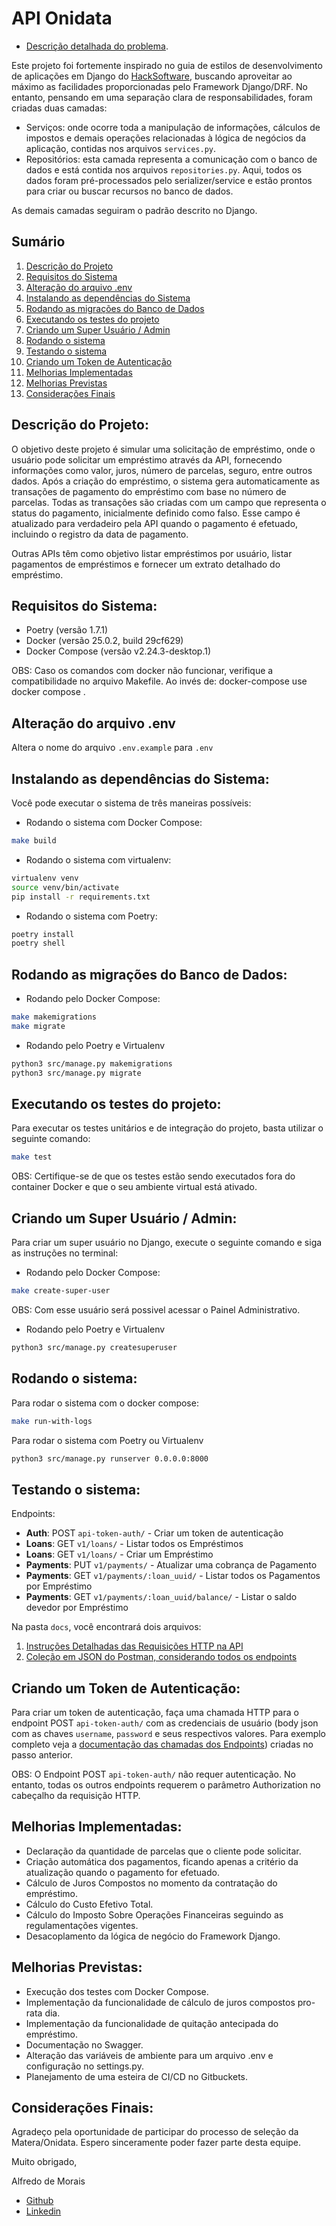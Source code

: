 # API Onidata

- [Descrição detalhada do problema](INSTRUÇÕES.md).

Este projeto foi fortemente inspirado no guia de estilos de desenvolvimento de aplicações em Django do [HackSoftware](https://github.com/HackSoftware/Django-Styleguide), buscando aproveitar ao máximo as facilidades proporcionadas pelo Framework Django/DRF. No entanto, pensando em uma separação clara de responsabilidades, foram criadas duas camadas:

- Serviços: onde ocorre toda a manipulação de informações, cálculos de impostos e demais operações relacionadas à lógica de negócios da aplicação, contidas nos arquivos `services.py`.
- Repositórios: esta camada representa a comunicação com o banco de dados e está contida nos arquivos `repositories.py`. Aqui, todos os dados foram pré-processados pelo serializer/service e estão prontos para criar ou buscar recursos no banco de dados.

As demais camadas seguiram o padrão descrito no Django.

## Sumário

1. [Descrição do Projeto](#1)
2. [Requisitos do Sistema](#2)
3. [Alteração do arquivo .env](#3)
4. [Instalando as dependências do Sistema](#4)
5. [Rodando as migrações do Banco de Dados](#5)
6. [Executando os testes do projeto](#6)
7. [Criando um Super Usuário / Admin](#7)
8. [Rodando o sistema](#8)
9. [Testando o sistema](#9)
10. [Criando um Token de Autenticação](#10)
11. [Melhorias Implementadas](#11)
12. [Melhorias Previstas](#12)
13. [Considerações Finais](#13)


<div id='1'/>

## Descrição do Projeto:

O objetivo deste projeto é simular uma solicitação de empréstimo, onde o usuário pode solicitar um empréstimo através da API, fornecendo informações como valor, juros, número de parcelas, seguro, entre outros dados. Após a criação do empréstimo, o sistema gera automaticamente as transações de pagamento do empréstimo com base no número de parcelas. Todas as transações são criadas com um campo que representa o status do pagamento, inicialmente definido como falso. Esse campo é atualizado para verdadeiro pela API quando o pagamento é efetuado, incluindo o registro da data de pagamento.

Outras APIs têm como objetivo listar empréstimos por usuário, listar pagamentos de empréstimos e fornecer um extrato detalhado do empréstimo.

<div id='2'/>

## Requisitos do Sistema:

- Poetry (versão 1.7.1)
- Docker (versão 25.0.2, build 29cf629)
- Docker Compose (versão v2.24.3-desktop.1)

OBS: Caso os comandos com docker não funcionar, verifique a compatibilidade no arquivo Makefile. Ao invés de: docker-compose <comando> use docker compose <comando>.

<div id='3'/>

## Alteração do arquivo .env

Altera o nome do arquivo `.env.example` para `.env`

<div id='4'/>

## Instalando as dependências do Sistema:

Você pode executar o sistema de três maneiras possíveis:

- Rodando o sistema com Docker Compose:

```bash
make build
```

- Rodando o sistema com virtualenv:

```bash
virtualenv venv
source venv/bin/activate
pip install -r requirements.txt
```

- Rodando o sistema com Poetry:

```bash
poetry install
poetry shell
```

<div id='5'/>

## Rodando as migrações do Banco de Dados:

- Rodando pelo Docker Compose:

```bash
make makemigrations
make migrate
```

- Rodando pelo Poetry e Virtualenv

```bash
python3 src/manage.py makemigrations
python3 src/manage.py migrate
```

<div id='6'/>

## Executando os testes do projeto:

Para executar os testes unitários e de integração do projeto, basta utilizar o seguinte comando:

```bash
make test
```

OBS: Certifique-se de que os testes estão sendo executados fora do container Docker e que o seu ambiente virtual está ativado.

<div id='7'/>

## Criando um Super Usuário / Admin:

Para criar um super usuário no Django, execute o seguinte comando e siga as instruções no terminal:

- Rodando pelo Docker Compose:

```bash
make create-super-user
```

OBS: Com esse usuário será possivel acessar o Painel Administrativo.

- Rodando pelo Poetry e Virtualenv

```bash
python3 src/manage.py createsuperuser
```

<div id='8'/>

## Rodando o sistema:

Para rodar o sistema com o docker compose:

```bash
make run-with-logs
```

Para rodar o sistema com Poetry ou Virtualenv

```bash
python3 src/manage.py runserver 0.0.0.0:8000
```

<div id='9'/>

## Testando o sistema:

Endpoints:

- **Auth**: POST `api-token-auth/` - Criar um token de autenticação
- **Loans**: GET `v1/loans/` - Listar todos os Empréstimos
- **Loans**: GET `v1/loans/` - Criar um Empréstimo
- **Payments**: PUT `v1/payments/` - Atualizar uma cobrança de Pagamento
- **Payments**: GET `v1/payments/:loan_uuid/` - Listar todos os Pagamentos por Empréstimo
- **Payments**: GET `v1/payments/:loan_uuid/balance/` - Listar o saldo devedor por Empréstimo

Na pasta `docs`, você encontrará dois arquivos:

1. [Instruções Detalhadas das Requisições HTTP na API](docs/Endpoints.md)
1. [Coleção em JSON do Postman, considerando todos os endpoints](docs/OnidataApi.postman_collection.json)

<div id='10'/>

## Criando um Token de Autenticação:

Para criar um token de autenticação, faça uma chamada HTTP para o endpoint POST `api-token-auth/` com as credenciais de usuário (body json com as chaves `username`, `password` e seus respectivos valores. Para exemplo completo veja a [documentação das chamadas dos Endpoints](docs/Endpoints.md)) criadas no passo anterior.

OBS: O Endpoint POST `api-token-auth/` não requer autenticação. No entanto, todas os outros endpoints requerem o parâmetro Authorization no cabeçalho da requisição HTTP.

<div id='11'/>

## Melhorias Implementadas:

- Declaração da quantidade de parcelas que o cliente pode solicitar.
- Criação automática dos pagamentos, ficando apenas a critério da atualização quando o pagamento for efetuado.
- Cálculo de Juros Compostos no momento da contratação do empréstimo.
- Cálculo do Custo Efetivo Total.
- Cálculo do Imposto Sobre Operações Financeiras seguindo as regulamentações vigentes.
- Desacoplamento da lógica de negócio do Framework Django.

<div id='12'/>

## Melhorias Previstas:

- Execução dos testes com Docker Compose.
- Implementação da funcionalidade de cálculo de juros compostos pro-rata dia.
- Implementação da funcionalidade de quitação antecipada do empréstimo.
- Documentação no Swagger.
- Alteração das variáveis de ambiente para um arquivo .env e configuração no settings.py.
- Planejamento de uma esteira de CI/CD no Gitbuckets.

<div id='13'/>

## Considerações Finais:

Agradeço pela oportunidade de participar do processo de seleção da Matera/Onidata. Espero sinceramente poder fazer parte desta equipe.

Muito obrigado,

Alfredo de Morais

- [Github](https://github.com/alfmorais/)
- [Linkedin](https://www.linkedin.com/in/alfredomneto/)
